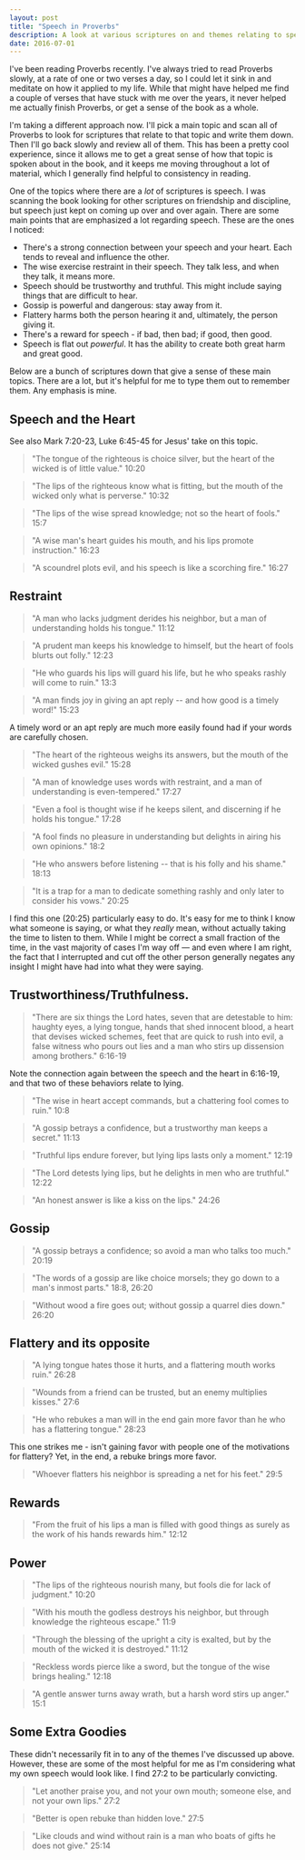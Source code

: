 ```yaml
---
layout: post
title: "Speech in Proverbs"
description: A look at various scriptures on and themes relating to speech in Proverbs.
date: 2016-07-01
---
```


I've been reading Proverbs recently. I've always tried to read Proverbs slowly, at a rate of one or two verses a day, so I could let it sink in and meditate on how it applied to my life. While that might have helped me find a couple of verses that have stuck with me over the years, it never helped me actually finish Proverbs, or get a sense of the book as a whole.

I'm taking a different approach now. I'll pick a main topic and scan all of Proverbs to look for scriptures that relate to that topic and write them down. Then I'll go back slowly and review all of them. This has been a pretty cool experience, since it allows me to get a great sense of how that topic is spoken about in the book, and it keeps me moving throughout a lot of material, which I generally find helpful to consistency in reading.

One of the topics where there are a *lot* of scriptures is speech. I was scanning the book looking for other scriptures on friendship and discipline, but speech just kept on coming up over and over again. There are some main points that are emphasized a lot regarding speech. These are the ones I noticed:

- There's a strong connection between your speech and your heart. Each tends to reveal and influence the other.
- The wise exercise restraint in their speech. They talk less, and when they talk, it means more.
- Speech should be trustworthy and truthful. This might include saying things that are difficult to hear.
- Gossip is powerful and dangerous: stay away from it.
- Flattery harms both the person hearing it and, ultimately, the person giving it.
- There's a reward for speech - if bad, then bad; if good, then good.
- Speech is flat out *powerful*. It has the ability to create both great harm and great good.

Below are a bunch of scriptures down that give a sense of these main topics. There are a lot, but it's helpful for me to type them out to remember them. Any emphasis is mine.

## Speech and the Heart
See also Mark 7:20-23, Luke 6:45-45 for Jesus' take on this topic.


> "The tongue of the righteous is choice silver, but the heart of the wicked is of little value." 10:20


> "The lips of the righteous know what is fitting, but the mouth of the wicked only what is perverse." 10:32


> "The lips of the wise spread knowledge; not so the heart of fools." 15:7


> "A wise man's heart guides his mouth, and his lips promote instruction." 16:23


> "A scoundrel plots evil, and his speech is like a scorching fire." 16:27

## Restraint
> "A man who lacks judgment derides his neighbor, but a man of understanding holds his tongue." 11:12


> "A prudent man keeps his knowledge to himself, but the heart of fools blurts out folly." 12:23


> "He who guards his lips will guard his life, but he who speaks rashly will come to ruin." 13:3


> "A man finds joy in giving an apt reply -- and how good is a timely word!" 15:23

A timely word or an apt reply are much more easily found had if your words are carefully chosen.


> "The heart of the righteous weighs its answers, but the mouth of the wicked gushes evil." 15:28


> "A man of knowledge uses words with restraint, and a man of understanding is even-tempered." 17:27


> "Even a fool is thought wise if he keeps silent, and discerning if he holds his tongue." 17:28


> "A fool finds no pleasure in understanding but delights in airing his own opinions." 18:2 


> "He who answers before listening -- that is his folly and his shame." 18:13


> "It is a trap for a man to dedicate something rashly and only later to consider his vows." 20:25

I find this one (20:25) particularly easy to do. It's easy for me to think I know what someone is saying, or what they *really* mean, without actually taking the time to listen to them. While I might be correct a small fraction of the time, in the vast majority of cases I'm way off — and even where I am right, the fact that I interrupted and cut off the other person generally negates any insight I might have had into what they were saying.

## Trustworthiness/Truthfulness.

> "There are six things the Lord hates, seven that are detestable to him: haughty eyes, a lying tongue, hands that shed innocent blood, a heart that devises wicked schemes, feet that are quick to rush into evil, a false witness who pours out lies and a man who stirs up dissension among brothers." 6:16-19

Note the connection again between the speech and the heart in 6:16-19, and that two of these behaviors relate to lying.

> "The wise in heart accept commands, but a chattering fool comes to ruin." 10:8


> "A gossip betrays a confidence, but a trustworthy man keeps a secret." 11:13


> "Truthful lips endure forever, but lying lips lasts only a moment." 12:19


> "The Lord detests lying lips, but he delights in men who are truthful." 12:22


> "An honest answer is like a kiss on the lips." 24:26

## Gossip
> "A gossip betrays a confidence; so avoid a man who talks too much." 20:19

> "The words of a gossip are like choice morsels; they go down to a man's inmost parts." 18:8, 26:20

> "Without wood a fire goes out; without gossip a quarrel dies down." 26:20

## Flattery and its opposite
> "A lying tongue hates those it hurts, and a flattering mouth works ruin." 26:28

> "Wounds from a friend can be trusted, but an enemy multiplies kisses." 27:6

> "He who rebukes a man will in the end gain more favor than he who has a flattering tongue." 28:23

This one strikes me - isn't gaining favor with people one of the motivations for flattery? Yet, in the end, a rebuke brings more favor. 

> "Whoever flatters his neighbor is spreading a net for his feet." 29:5

## Rewards
> "From the fruit of his lips a man is filled with good things as surely as the work of his hands rewards him." 12:12

## Power
> "The lips of the righteous nourish many, but fools die for lack of judgment." 10:20


> "With his mouth the godless destroys his neighbor, but through knowledge the righteous escape." 11:9


> "Through the blessing of the upright a city is exalted, but by the mouth of the wicked it is destroyed." 11:12


> "Reckless words pierce like a sword, but the tongue of the wise brings healing." 12:18


> "A gentle answer turns away wrath, but a harsh word stirs up anger." 15:1


## Some Extra Goodies

These didn't necessarily fit in to any of the themes I've discussed up above. However, these are some of the most helpful for me as I'm considering what my own speech would look like. I find 27:2 to be particularly convicting. 

> "Let another praise you, and not your own mouth; someone else, and not your own lips." 27:2


> "Better is open rebuke than hidden love." 27:5


> "Like clouds and wind without rain is a man who boats of gifts he does not give." 25:14